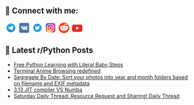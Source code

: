 ## 🔎 Connect with me:
[<img src="https://github.com/bullbesh/bullbesh/blob/main/images/Telegram.png" width="32" height="32" />](https://t.me/bullbesh)
[<img src="https://github.com/bullbesh/bullbesh/blob/main/images/VK.png" width="32" height="32" />](https://vk.com/bullbesh)
[<img src="https://github.com/bullbesh/bullbesh/blob/main/images/Twitter.png" width="32" height="32" />](https://twitter.com/bullbesh1)
[<img src="https://github.com/bullbesh/bullbesh/blob/main/images/Instagram.png" width="32" height="32" />](https://www.instagram.com/bullbesh)
[<img src="https://github.com/bullbesh/bullbesh/blob/main/images/Reddit.png" width="32" height="32" />](https://www.reddit.com/user/bullbesh)
[<img src="https://github.com/bullbesh/bullbesh/blob/main/images/YouTube.png" width="32" height="32" />](https://www.youtube.com/channel/UCtfjRs6uzgq5mfm8S06WTcg)

## 📕 Latest r/Python Posts
<!-- BLOG-POST-LIST:START -->
- [Free Python Learning with Literal Baby Steps](https://www.reddit.com/r/Python/comments/1fwun6b/free_python_learning_with_literal_baby_steps/)
- [Terminal Anime Browsing redefined](https://www.reddit.com/r/Python/comments/1fwt65b/terminal_anime_browsing_redefined/)
- [Segregate By Date: Sort your photos into year and month folders based on filename and EXIF metadata](https://www.reddit.com/r/Python/comments/1fwo463/segregate_by_date_sort_your_photos_into_year_and/)
- [3.13 JIT compiler VS Numba](https://www.reddit.com/r/Python/comments/1fwewvg/313_jit_compiler_vs_numba/)
- [Saturday Daily Thread: Resource Request and Sharing! Daily Thread](https://www.reddit.com/r/Python/comments/1fwdjon/saturday_daily_thread_resource_request_and/)
<!-- BLOG-POST-LIST:END -->
